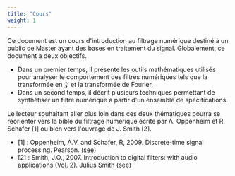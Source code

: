 ```yaml
---
title: "Cours"
weight: 1
---
```


Ce document est un cours d'introduction au filtrage numérique destiné à un public de Master ayant des bases en traitement du signal. Globalement, ce document a deux objectifs. 

* Dans un premier temps, il présente les outils mathématiques utilisés pour analyser le comportement des filtres numériques tels que la transformée en $\mathcal{Z}$ et la transformée de Fourier. 
* Dans un second temps, il décrit plusieurs techniques permettant de synthétiser un filtre numérique à partir d'un ensemble de spécifications. 

Le lecteur souhaitant aller plus loin dans ces deux thématiques pourra se réorienter vers la bible du filtrage numérique écrite par A. Oppenheim et R. Schafer [1] ou bien vers l'ouvrage de J. Smith [2].

* [1] : Oppenheim, A.V. and Schafer, R, 2009. Discrete-time signal processing. Pearson. [(see)](https://www.amazon.com/Discrete-Time-Signal-Processing-3rd-Prentice-Hall/dp/0131988425/ref=pd_sbs_14_1/143-0813951-4347023?_encoding=UTF8&pd_rd_i=0131988425&pd_rd_r=15c21337-ecfd-4cea-9adb-17a058a703b2&pd_rd_w=Vt0sZ&pd_rd_wg=FHS8H&pf_rd_p=52ff3488-8ecd-4341-9663-52e4fb00f500&pf_rd_r=SPKJJ4M4DK2S6VQ9VN24&psc=1&refRID=SPKJJ4M4DK2S6VQ9VN24)
* [2] : Smith, J.O., 2007. Introduction to digital filters: with audio applications (Vol. 2). Julius Smith [(see)](https://www.amazon.com/Introduction-Digital-Filters-Audio-Applications/dp/0974560715)